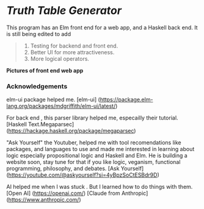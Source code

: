 # *Truth Table Generator* 
This program has an Elm front end for a web app, and a Haskell back end. 
It is still being edited to add 
> 1. Testing for backend and front end. 
> 2. Better UI for more attractiveness. 
> 3. More logical operators. 

**Pictures of front end web app** 

### Acknowledgements
elm-ui package helped me.
[elm-ui] (https://package.elm-lang.org/packages/mdgriffith/elm-ui/latest/)

For back end , this parser library helped me, especailly their tutorial. 
[Haskell Text.Megaparsec] (https://hackage.haskell.org/package/megaparsec)

"Ask Yourself" the Youtuber, helped me with tool recomendations like packages, and languages to use
and made me interested in learning about logic especially propositional logic 
and Haskell and Elm. He is building a website soon, stay tune for that if you like 
logic, veganism, functional programming, philosophy, and debates. 
[Ask Yourself] (https://youtube.com/@askyourself?si=4yBpzSoCtESBdr9D) 


AI helped me when I was stuck . 
But I learned how to do things with them. 
[Open AI] (https://openai.com/) 
[Claude from Anthropic] (https://www.anthropic.com/)

